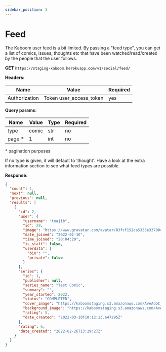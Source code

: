 ```yaml
---
sidebar_position: 3
---
```


# Feed

The Kaboom user feed is a bit limited. By passing a "feed type", you can get a list of comics, issues, thoughts etc that have been watched/read/created by the people that the user follows.

**GET** `https://staging-kaboom.herokuapp.com/v1/social/feed/`

**Headers:**

| Name          | Value                   | Required   |
|---------------|-------------------------|------------|
| Authorization | Token user_access_token | yes        |

**Query params:**

| Name                | Value      | Type       | Required  |
|---------------------|------------|------------|-----------|
| type                | comic      | str        | no        |
| page *              | 1          | int        | no        |

\* pagination purposes

If no type is given, it will default to 'thought'. Have a look at the extra information section to see what feed types are possible.

**Response:**

```json
{
  "count": 1,
  "next": null,
  "previous": null,
  "results": [
    {
      "id": 2,
      "user": {
        "username": "tnajib",
        "id": 29,
        "image": "https://www.gravatar.com/avatar/83fcf152ca5333e33700c00ee62d9e73?default=retro",
        "date_joined": "2022-02-10",
        "time_joined": "20:04:29",
        "is_staff": false,
        "userdata": {
          "bio": "",
          "private": false
        }
      },
      "series": {
        "id": 1,
        "publisher": null,
        "series_name": "Test Comic",
        "summary": "",
        "year_started": 2022,
        "status": "COMPLETED",
        "cover_image": "https://kaboomstaging.s3.amazonaws.com/AveAobC_LF9uyQV.png",
        "background_image": "https://kaboomstaging.s3.amazonaws.com/AveAobC_LF9uyQV.png",
        "rating": 5,
        "date_created": "2022-03-10T10:12:13.647295Z"
      },
      "rating": 6,
      "date_created": "2022-02-26T13:29:27Z"
    }
  ]
}
```
